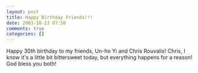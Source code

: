 ```yaml
---
layout: post
title: Happy Birthday Friends!!!
date: 2003-10-23 07:50
comments: true
categories: []
---
```

Happy 30th birthday to my friends, Un-ho Yi and Chris Rouvalis! Chris, I know it's a little bit bittersweet today, but everything happens for a reason! God bless you both!
